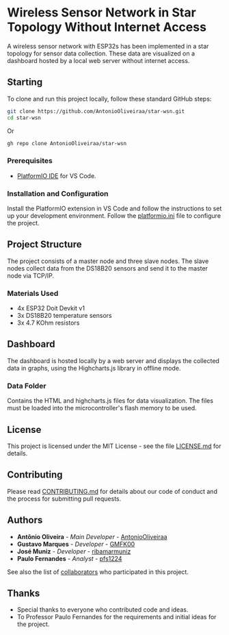 # Wireless Sensor Network in Star Topology Without Internet Access

A wireless sensor network with ESP32s has been implemented in a star topology for sensor data collection. These data are visualized on a dashboard hosted by a local web server without internet access.

## Starting

To clone and run this project locally, follow these standard GitHub steps:

```bash
git clone https://github.com/AntonioOliveiraa/star-wsn.git
cd star-wsn
```
Or
```bash
gh repo clone AntonioOliveiraa/star-wsn
```
### Prerequisites

- [PlatformIO IDE](https://platformio.org/platformio-ide) for VS Code.

### Installation and Configuration

Install the PlatformIO extension in VS Code and follow the instructions to set up your development environment. Follow the [platformio.ini](https://github.com/AntonioOliveiraa/star-wsn/blob/main/platformio.ini) file to configure the project.

## Project Structure

The project consists of a master node and three slave nodes. The slave nodes collect data from the DS18B20 sensors and send it to the master node via TCP/IP.

### Materials Used

- 4x ESP32 Doit Devkit v1
- 3x DS18B20 temperature sensors
- 3x 4.7 KOhm resistors

## Dashboard

The dashboard is hosted locally by a web server and displays the collected data in graphs, using the Highcharts.js library in offline mode.

### Data Folder

Contains the HTML and highcharts.js files for data visualization. The files must be loaded into the microcontroller's flash memory to be used.

## License

This project is licensed under the MIT License - see the file [LICENSE.md](https://github.com/AntonioOliveiraa/star-wsn/blob/main/LICENSE.md) for details.

## Contributing

Please read [CONTRIBUTING.md](https://github.com/AntonioOliveiraa/star-wsn/blob/main/CONTRIBUTING.md) for details about our code of conduct and the process for submitting pull requests.

## Authors

* **Antônio Oliveira** - *Main Developer* - [AntonioOliveiraa](https://github.com/AntonioOliveiraa)
* **Gustavo Marques** - *Developer* - [GMFK00](https://github.com/gmfk00)
* **José Muniz** - *Developer* - [ribamarmuniz](https://github.com/ribamarmuniz)
* **Paulo Fernandes** - *Analyst* - [pfs1224](https://github.com/pfs1224)

See also the list of [collaborators](https://github.com/AntonioOliveiraa/star-wsn/graphs/contributors) who participated in this project.

## Thanks

* Special thanks to everyone who contributed code and ideas.
* To Professor Paulo Fernandes for the requirements and initial ideas for the project.
